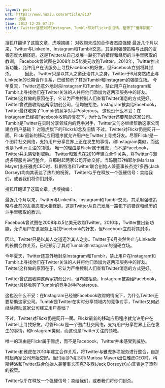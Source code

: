 ```yaml
---
layout: post
url: https://www.huxiu.com/article/8137
name: 虎嗅
time: 2012-12-25 07:39
title: Twitter强硬对待Instagram、Tumblr却对Flickr念旧情，是源于“童年阴影”
---
```

搜狐IT翻译了这篇文章，虎嗅摘编： 对收购未成的合作者态度强硬 最近几个月以来，Twitter与LinkedIn、Instagram和Tumblr交恶，其采用强硬策略与此前的友善态度大相径庭。这是Twitter从自己发展一路犯下的错误和经历的斗争里吸取的教训。 Facebook曾试图在2008年以5亿美元收购Twitter。2010年，Twitter推出新功能，允许用户在该服务上寻找Facebook的好友，但Facebook立刻将其封杀。 　　 因此，Twitter只是以其人之道还治其人之身。Twitter于6月突然终止与LinkedIn的长期合作关系，已经预示了其对Tumblr和Instagram的强硬立场。 今年夏天，Twitter还意外地封杀Instagram和Tumblr，禁止用户在Instagram和Tumblr上寻找他们在Twitter关注的人并将他们添加为这两项服务中的好友。Twitter这样做的原因在于，它认为严格控制人们查看Twitter消息的方式更好。 Twitter曾试图收购这两家初创公司，但均被拒绝，Instagram被卖给Facebook，Twitter最终收购了Tumblr的竞争对手Posterous。 这也没什么不妥：在Instagram已经被Facebook收购的情况下，为什么Twitter还要帮助这家公司。Tumblr是Twitter在实时分享领域内的竞争对手，Twitter又何必继续帮助这家公司建立用户基础？ 对雅虎旗下的Flickr却念及旧情 不过，Twitter对Flickr仍是网开一面。Flickr最新的移动应用程序就允许用户在Twitter上寻找好友。尽管Flickr是一个图片社交网络，支持用户分享世界上正在发生的事情，和Instagram类似，而这也是Twitter关注的领域。 唯一的理由是Flickr属于雅虎，而不是Facebook，Twitter并未感受到威胁。 Twitter和雅虎在2010年建立合作关系，将Twitter与雅虎多项服务进行整合，自那时起两家公司开始交好。当玛丽莎?梅耶尔(Marissa Mayer)出任雅虎CEO时，科斯特洛和Twitter联合创始人兼董事长杰克?多西(Jack Dorsey)均向其表达了热烈的祝贺。 Twitter似乎在释放一个强硬信号：卖给我们，或者我们将你们封杀。

搜狐IT翻译了这篇文章，虎嗅摘编：

最近几个月以来，Twitter与LinkedIn、Instagram和Tumblr交恶，其采用强硬策略与此前的友善态度大相径庭。这是Twitter从自己发展一路犯下的错误和经历的斗争里吸取的教训。

Facebook曾试图在2008年以5亿美元收购Twitter。2010年，Twitter推出新功能，允许用户在该服务上寻找Facebook的好友，但Facebook立刻将其封杀。

因此，Twitter只是以其人之道还治其人之身。Twitter于6月突然终止与LinkedIn的长期合作关系，已经预示了其对Tumblr和Instagram的强硬立场。

今年夏天，Twitter还意外地封杀Instagram和Tumblr，禁止用户在Instagram和Tumblr上寻找他们在Twitter关注的人并将他们添加为这两项服务中的好友。Twitter这样做的原因在于，它认为严格控制人们查看Twitter消息的方式更好。

Twitter曾试图收购这两家初创公司，但均被拒绝，Instagram被卖给Facebook，Twitter最终收购了Tumblr的竞争对手Posterous。

这也没什么不妥：在Instagram已经被Facebook收购的情况下，为什么Twitter还要帮助这家公司。Tumblr是Twitter在实时分享领域内的竞争对手，Twitter又何必继续帮助这家公司建立用户基础？

不过，Twitter对Flickr仍是网开一面。Flickr最新的移动应用程序就允许用户在Twitter上寻找好友。尽管Flickr是一个图片社交网络，支持用户分享世界上正在发生的事情，和Instagram类似，而这也是Twitter关注的领域。

唯一的理由是Flickr属于雅虎，而不是Facebook，Twitter并未感受到威胁。

Twitter和雅虎在2010年建立合作关系，将Twitter与雅虎多项服务进行整合，自那时起两家公司开始交好。当玛丽莎?梅耶尔(Marissa Mayer)出任雅虎CEO时，科斯特洛和Twitter联合创始人兼董事长杰克?多西(Jack Dorsey)均向其表达了热烈的祝贺。

Twitter似乎在释放一个强硬信号：卖给我们，或者我们将你们封杀。

